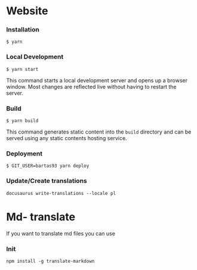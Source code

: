 # Website
### Installation
```
$ yarn
```
### Local Development
```
$ yarn start
```
This command starts a local development server and opens up a browser window. Most changes are reflected live without having to restart the server.
### Build
```
$ yarn build
```
This command generates static content into the `build` directory and can be served using any static contents hosting service.
### Deployment
```
$ GIT_USER=bartas93 yarn deploy
```
### Update/Create translations
```
docusaurus write-translations --locale pl
```

# Md- translate
If you want to translate md files you can use 
### Init 
`npm install -g translate-markdown`
